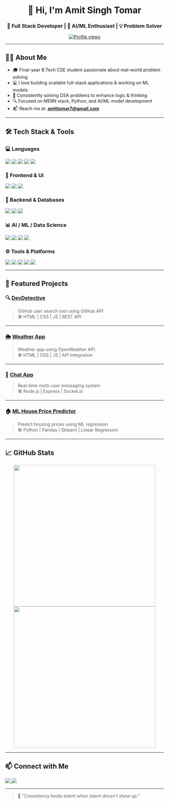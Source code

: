 <h1 align="center">👋 Hi, I'm Amit Singh Tomar</h1>
<h3 align="center">🚀 Full Stack Developer | 🤖 AI/ML Enthusiast | 💡 Problem Solver</h3>

<p align="center">
  <a href="https://github.com/amittomar7"><img src="https://komarev.com/ghpvc/?username=amittomar7&label=Profile%20views&color=0e75b6&style=flat" alt="Profile views" /></a>
</p>

---

## 🧑‍💻 About Me

- 🎓 Final-year B.Tech CSE student passionate about real-world problem solving  
- 💻 I love building scalable full-stack applications & working on ML models  
- 🧠 Consistently solving DSA problems to enhance logic & thinking  
- 🔍 Focused on MERN stack, Python, and AI/ML model development  
- 📬 Reach me at: **amittomar7@gmail.com**

---

## 🛠️ Tech Stack & Tools

### 💻 Languages
<p>
  <img src="https://img.shields.io/badge/Python-3776AB?style=for-the-badge&logo=python&logoColor=white"/>
  <img src="https://img.shields.io/badge/C++-00599C?style=for-the-badge&logo=cplusplus&logoColor=white"/>
  <img src="https://img.shields.io/badge/JavaScript-F7DF1E?style=for-the-badge&logo=javascript&logoColor=black"/>
  <img src="https://img.shields.io/badge/HTML5-E34F26?style=for-the-badge&logo=html5&logoColor=white"/>
  <img src="https://img.shields.io/badge/CSS3-1572B6?style=for-the-badge&logo=css3&logoColor=white"/>
</p>

### 🧩 Frontend & UI
<p>
  <img src="https://img.shields.io/badge/React-20232A?style=for-the-badge&logo=react&logoColor=61DAFB"/>
  <img src="https://img.shields.io/badge/TailwindCSS-06B6D4?style=for-the-badge&logo=tailwindcss&logoColor=white"/>
  <img src="https://img.shields.io/badge/Bootstrap-7952B3?style=for-the-badge&logo=bootstrap&logoColor=white"/>
</p>

### 🧪 Backend & Databases
<p>
  <img src="https://img.shields.io/badge/Node.js-339933?style=for-the-badge&logo=nodedotjs&logoColor=white"/>
  <img src="https://img.shields.io/badge/Express.js-000000?style=for-the-badge&logo=express&logoColor=white"/>
  <img src="https://img.shields.io/badge/MongoDB-47A248?style=for-the-badge&logo=mongodb&logoColor=white"/>
</p>

### 📊 AI / ML / Data Science
<p>
  <img src="https://img.shields.io/badge/TensorFlow-FF6F00?style=for-the-badge&logo=tensorflow&logoColor=white"/>
  <img src="https://img.shields.io/badge/scikit--learn-F7931E?style=for-the-badge&logo=scikit-learn&logoColor=white"/>
  <img src="https://img.shields.io/badge/Pandas-150458?style=for-the-badge&logo=pandas&logoColor=white"/>
  <img src="https://img.shields.io/badge/Numpy-013243?style=for-the-badge&logo=numpy&logoColor=white"/>
</p>

### ⚙️ Tools & Platforms
<p>
  <img src="https://img.shields.io/badge/Git-F05032?style=for-the-badge&logo=git&logoColor=white"/>
  <img src="https://img.shields.io/badge/GitHub-181717?style=for-the-badge&logo=github&logoColor=white"/>
  <img src="https://img.shields.io/badge/Postman-FF6C37?style=for-the-badge&logo=postman&logoColor=white"/>
  <img src="https://img.shields.io/badge/Firebase-FFCA28?style=for-the-badge&logo=firebase&logoColor=black"/>
  <img src="https://img.shields.io/badge/VS%20Code-007ACC?style=for-the-badge&logo=visual-studio-code&logoColor=white"/>
</p>

---

## 📂 Featured Projects

### 🔍 [DevDetective](https://github.com/amittomar7/DevDetective)
> GitHub user search tool using GitHub API  
🛠 HTML | CSS | JS | REST API

---

### 🌦️ [Weather App](https://github.com/amittomar7/Weather-App)
> Weather app using OpenWeather API  
🛠 HTML | CSS | JS | API Integration

---

### 💬 [Chat App](https://github.com/amittomar7/Chat-App)
> Real-time multi-user messaging system  
🛠 Node.js | Express | Socket.io

---

### 🏠 [ML House Price Predictor](https://github.com/amittomar7/ML-House-Prediction)
> Predict housing prices using ML regression  
🛠 Python | Pandas | Sklearn | Linear Regression

---

## 📈 GitHub Stats

<p align="center">
  <img src="https://github-readme-stats.vercel.app/api?username=amittomar7&show_icons=true&theme=radical" width="450" />
  <img src="https://github-readme-streak-stats.herokuapp.com/?user=amittomar7&theme=radical" width="450" />
</p>

---

## 📫 Connect with Me

<p>
  <a href="https://www.linkedin.com/in/amit-singh-tomar" target="_blank">
    <img src="https://img.shields.io/badge/LinkedIn-blue?style=for-the-badge&logo=linkedin&logoColor=white" />
  </a>
  <a href="mailto:amittomar7@gmail.com">
    <img src="https://img.shields.io/badge/Gmail-D14836?style=for-the-badge&logo=gmail&logoColor=white" />
  </a>
</p>

---

> 🚀 *"Consistency beats talent when talent doesn’t show up."*
